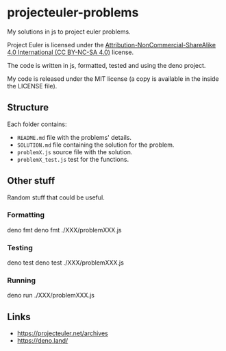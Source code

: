 # projecteuler-problems

My solutions in js to project euler problems.

Project Euler is licensed under the [Attribution-NonCommercial-ShareAlike 4.0 International (CC BY-NC-SA 4.0)](https://creativecommons.org/licenses/by-nc-sa/4.0/legalcode) license.

The code is written in js, formatted, tested and using the deno project.

My code is released under the MIT license (a copy is available in the inside the LICENSE file).

## Structure

Each folder contains:

- `README.md` file with the problems' details.
- `SOLUTION.md` file containing the solution for the problem.
- `problemX.js` source file with the solution.
- `problemX_test.js` test for the functions.

## Other stuff

Random stuff that could be useful.

### Formatting

   deno fmt
   deno fmt ./XXX/problemXXX.js

### Testing

   deno test
   deno test ./XXX/problemXXX.js

### Running

   deno run ./XXX/problemXXX.js

## Links

- https://projecteuler.net/archives
- https://deno.land/

